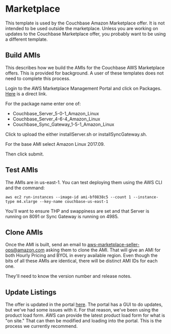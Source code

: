 # Marketplace

This template is used by the Couchbase Amazon Marketplace offer.  It is not intended to be used outside the marketplace.  Unless you are working on updates to the Couchbase Marketplace offer, you probably want to be using a different template.

## Build AMIs

This describes how we build the AMIs for the Couchbase AWS Marketplace offers.  This is provided for background.  A user of these templates does not need to complete this process.

Login to the AWS Marketplace Management Portal and click on Packages.  [Here](https://aws.amazon.com/marketplace/management/manage-packages/) is a direct link.

For the package name enter one of:

* Couchbase_Server_5-0-1_Amazon_Linux
* Couchbase_Server_4-6-4_Amazon_Linux
* Couchbase_Sync_Gateway_1-5-1_Amazon_Linux

Click to upload the either installServer.sh or installSyncGateway.sh.

For the base AMI select Amazon Linux 2017.09.

Then click submit.

## Test AMIs

The AMIs are in us-east-1.  You can test deploying them using the AWS CLI and the command:

    aws ec2 run-instances --image-id ami-bf0838c5 --count 1 --instance-type m4.xlarge --key-name couchbase-us-east-1

You'll want to ensure THP and swappiness are set and that Server is running on 8091 or Sync Gateway is running on 4985.

## Clone AMIs

Once the AMI is built, send an email to aws-marketplace-seller-ops@amazon.com asking them to clone the AMI.  That will give an AMI for both Hourly Pricing and BYOL in every available region.  Even though the bits of all these AMIs are identical, there will be distinct AMI IDs for each one.  

They'll need to know the version number and release notes.

## Update Listings

The offer is updated in the portal [here](https://aws.amazon.com/marketplace/management/).  The portal has a GUI to do updates, but we've had some issues with it.  For that reason, we've been using the product load form.  AWS can provide the latest product load form for what is "on site."  That can then be modified and loading into the portal.  This is the process we currently recommend.
